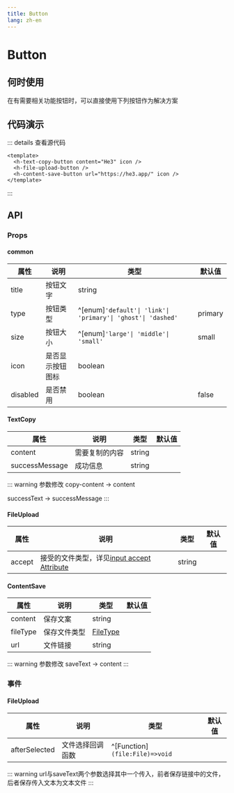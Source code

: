 ```yaml
---
title: Button
lang: zh-en
---
```

# Button

## 何时使用

在有需要相关功能按钮时，可以直接使用下列按钮作为解决方案

## 代码演示

<a-space>
  <h-text-copy-button content="He3" icon />
  <h-file-upload-button />
  <h-content-save-button url="https://he3.app/" icon />
</a-space>

::: details 查看源代码

```vue
<template>
  <h-text-copy-button content="He3" icon />
  <h-file-upload-button />
  <h-content-save-button url="https://he3.app/" icon />
</template>
```

:::

## API

### Props

#### common

| 属性     | 说明             | 类型                                                       | 默认值  |
| -------- | ---------------- | ---------------------------------------------------------- | ------- |
| title    | 按钮文字         | string                                                     |         |
| type     | 按钮类型         | ^[enum]`'default'\| 'link'\| 'primary'\| 'ghost'\| 'dashed'` | primary |
| size     | 按钮大小         | ^[enum]`'large'\| 'middle'\| 'small'`                      | small   |
| icon     | 是否显示按钮图标 | boolean                                                    |         |
| disabled | 是否禁用         | boolean                                                    | false   |

#### TextCopy

| 属性           | 说明           | 类型   | 默认值 |
| -------------- | -------------- | ------ | ------ |
| content        | 需要复制的内容 | string |        |
| successMessage | 成功信息       | string |        |

::: warning 参数修改
copy-content -> content

successText -> successMessage
:::

#### FileUpload

| 属性   | 说明                                                                                                                   | 类型   | 默认值 |
| ------ | ---------------------------------------------------------------------------------------------------------------------- | ------ | ------ |
| accept | 接受的文件类型，详见[input accept Attribute](https://developer.mozilla.org/en-US/docs/Web/HTML/Element/input/file#accept) | string |        |

#### ContentSave

| 属性     | 说明         | 类型                                                                            | 默认值 |
| -------- | ------------ | ------------------------------------------------------------------------------- | ------ |
| content  | 保存文案     | string                                                                          |        |
| fileType | 保存文件类型 | [FileType](https://developer.mozilla.org/zh-CN/docs/Web/Media/Formats/Image_types) |        |
| url      | 文件链接     | string                                                                          |        |

::: warning 参数修改
saveText -> content
:::

### 事件

#### FileUpload

| 属性               | 说明             | 类型                             | 默认值 |
| ------------------ | ---------------- | -------------------------------- | ------ |
| afterSelected | 文件选择回调函数 | ^[Function]`(file:File)=>void` |        |

::: warning
url与saveText两个参数选择其中一个传入，前者保存链接中的文件，后者保存传入文本为文本文件
:::
